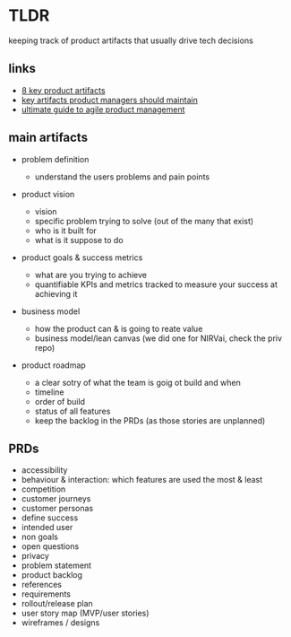 # TLDR

keeping track of product artifacts that usually drive tech decisions

## links

- [8 key product artifacts](https://salamkhanau.medium.com/8-key-product-artefacts-to-make-visible-on-your-agile-physical-wall-e6f44e97cd1)
- [key artifacts product managers should maintain](https://uxplanet.org/5-key-documents-product-management-should-prepare-de018a185d10)
- [ultimate guide to agile product management](https://www.productplan.com/learn/agile-product-management/)

## main artifacts

- problem definition
  - understand the users problems and pain points

- product vision
  - vision
  - specific problem trying to solve (out of the many that exist)
  - who is it built for
  - what is it suppose to do

- product goals & success metrics
  - what are you trying to achieve
  - quantifiable KPIs and metrics tracked to measure your success at achieving it

- business model
  - how the product can & is going to reate value
  - business model/lean canvas (we did one for NIRVai, check the priv repo)

- product roadmap
  - a clear sotry of what the team is goig ot build and when
  - timeline
  - order of build
  - status of all features
  - keep the backlog in the PRDs (as those stories are unplanned)

## PRDs

- accessibility
- behaviour & interaction: which features are used the most & least
- competition
- customer journeys
- customer personas
- define success
- intended user
- non goals
- open questions
- privacy
- problem statement
- product backlog
- references
- requirements
- rollout/release plan
- user story map (MVP/user stories)
- wireframes / designs
